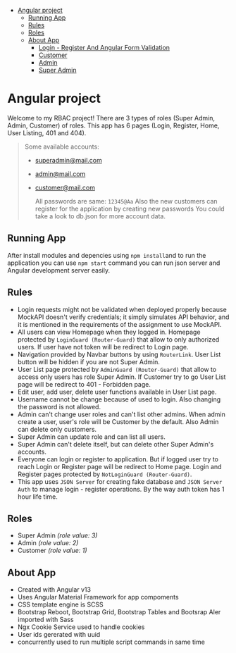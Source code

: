 - [Angular project](#Angular-project)
  - [Running App](#running-app)
  - [Rules](#rules)
  - [Roles](#roles)
  - [About App](#about-app)
    - [Login - Register And Angular Form Validation](#login---register-and-angular-form-validation)
    - [Customer](#customer)
    - [Admin](#admin)
    - [Super Admin](#super-admin)

# Angular project

Welcome to my RBAC project! There are 3 types of roles (Super Admin, Admin,
Customer) of roles. This app has 6 pages (Login, Register, Home, User
Listing, 401 and 404).

> Some available accounts:
>
> - superadmin@mail.com
> - admin@mail.com
> - customer@mail.com
>
>   All passwords are same: `12345@Aa`
>   Also the new customers can register for the application by creating new passwords
>   You could take a look to db.json for more account data.

## Running App

After install modules and depencies using `npm install`and to run the application you can use  `npm start` command you can run json server and Angular development server easily.

## Rules
- Login requests might not be validated when deployed properly because MockAPI doesn't verify credentials; it simply simulates API behavior, and it is mentioned in the requirements of the assignment to use MockAPI.
- All users can view Homepage when they logged in. Homepage protected by `LoginGuard (Router-Guard)` that allow to only authorized users. If user have not token will be redirect to Login page.
- Navigation provided by Navbar buttons by using `RouterLink`. User List button will be hidden if you are not Super Admin.
- User List page protected by `AdminGuard (Router-Guard)` that allow to access only users has role Super Admin. If Customer try to go User List page will be redirect to 401 - Forbidden page.
- Edit user, add user, delete user functions available in User List page.
- Username cannot be change because of used to login. Also changing the password is not allowed.
- Admin can't change user roles and can't list other admins. When admin create a user, user's role will be Customer by the default. Also Admin can delete only customers.
- Super Admin can update role and can list all users.
- Super Admin can't delete itself, but can delete other Super Admin's accounts.
- Everyone can login or register to application. But if logged user try to reach Login or Register page will be redirect to Home page. Login and Register pages protected by `NotLoginGuard (Router-Guard)`.
- This app uses `JSON Server` for creating fake database and `JSON Server Auth` to manage login - register operations. By the way auth token has 1 hour life time.

## Roles

- Super Admin _(role value: 3)_
- Admin _(role value: 2)_
- Customer _(role value: 1)_

## About App

- Created with Angular v13
- Uses Angular Material Framework for app compoments
- CSS template engine is SCSS
- Bootstrap Reboot, Bootstrap Grid, Bootstrap Tables and Bootsrap Aler imported with Sass
- Ngx Cookie Service used to handle cookies
- User ids gererated with uuid
- concurrently used to run multiple script commands in same time


